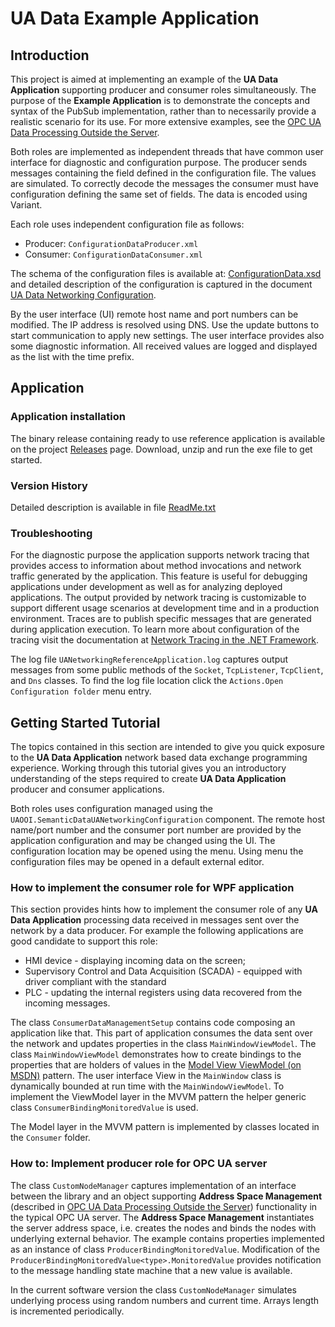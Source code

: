 # UA Data Example Application

## Introduction

This project is aimed at implementing an example of the **UA Data Application** supporting producer and consumer roles simultaneously. The purpose of the **Example Application** is to demonstrate the concepts and syntax of the PubSub implementation, rather than to necessarily provide a realistic scenario for its use. For more extensive examples, see the [OPC UA Data Processing Outside the Server](../../SemanticData/README.MD#opc-ua-data-processing-outside-the-server).

Both roles are implemented as independent threads that have common user interface for diagnostic and configuration purpose. The producer sends messages containing the field defined in the configuration file. The values are simulated. To correctly decode the messages the consumer must have configuration defining the same set of fields. The data is encoded using Variant.

Each role uses independent configuration file as follows:

* Producer: `ConfigurationDataProducer.xml`
* Consumer: `ConfigurationDataConsumer.xml`

The schema of the configuration files is available at:  [ConfigurationData.xsd](../../Configuration/Networking/Serialization/ConfigurationData.xsd) and detailed description of the configuration is captured in the document [UA Data Networking Configuration](../../Configuration/Networking/README.MD#ua-data-networking-configuration).

By the user interface (UI) remote host name and port numbers can be modified. The IP address is resolved using DNS. Use the update buttons to start communication to apply new settings. The user interface provides also some diagnostic information. All received values are logged and displayed as the list with the time prefix.

## Application

### Application installation

The binary release containing ready to use reference application is available on the project [Releases][OOI.Releases] page. Download, unzip and run the exe file to get started. 

### Version History

Detailed description is available in file [ReadMe.txt](ReadMe.txt)

### Troubleshooting

For the diagnostic purpose the application supports network tracing that provides access to information about method invocations and network traffic generated by the application. This feature is useful for debugging applications under development as well as for analyzing deployed applications. The output provided by network tracing is customizable to support different usage scenarios at development time and in a production environment. Traces are to publish specific messages that are generated during application execution. To learn more about configuration of the tracing visit the documentation at [Network Tracing in the .NET Framework](https://msdn.microsoft.com/en-us/library/hyb3xww8.aspx). 

The log file `UANetworkingReferenceApplication.log` captures output messages from some public methods of the `Socket`, `TcpListener`, `TcpClient`, and `Dns` classes. To find the log file location click the `Actions.Open Configuration folder` menu entry.

## Getting Started Tutorial

The topics contained in this section are intended to give you quick exposure to the **UA Data Application** network based data exchange programming experience. Working through this tutorial gives you an introductory understanding of the steps required to create **UA Data Application** producer and consumer applications.

Both roles uses configuration managed using the `UAOOI.SemanticDataUANetworkingConfiguration` component. The remote host name/port number and the consumer port number are provided by the application configuration and may be changed using the UI. The configuration location may be opened using the menu. Using menu the configuration files may be opened in a default external editor.

### How to implement the consumer role for WPF application

This section provides hints how to implement the consumer role of any **UA Data Application** processing data received in messages sent over the network by a data producer. For example the following applications are good candidate to support this role:

* HMI device - displaying incoming data on the screen;
* Supervisory Control and Data Acquisition (SCADA) - equipped with driver compliant with the standard
* PLC - updating the internal registers using data recovered from the incoming messages.

The class `ConsumerDataManagementSetup` contains code composing an application like that. This part of application consumes the data sent over the network and updates properties in the class `MainWindowViewModel`. The class `MainWindowViewModel` demonstrates how to create bindings to the properties that are holders of values in the [Model View ViewModel (on MSDN)](https://msdn.microsoft.com/en-us/magazine/dd419663.aspx) pattern. The user interface View in the `MainWindow` class is dynamically bounded at run time with the `MainWindowViewModel`. To implement the ViewModel layer in the MVVM pattern the helper generic class `ConsumerBindingMonitoredValue` is used.

The Model layer in the MVVM pattern is implemented by classes located in the `Consumer` folder.

### How to: Implement producer role for OPC UA server

The class `CustomNodeManager` captures implementation of an interface between the library and an object supporting  **Address Space Management** (described in  [OPC UA Data Processing Outside the Server](../../SemanticData/README.MD#opc-ua-data-processing-outside-the-server)) functionality in the typical OPC UA server. The **Address Space Management** instantiates the server address space, i.e. creates the nodes and binds the nodes with underlying external behavior. The example contains properties implemented as an instance of class `ProducerBindingMonitoredValue`. Modification of the `ProducerBindingMonitoredValue<type>.MonitoredValue` provides notification to the message handling state machine that a new value is available.

In the current software version the class `CustomNodeManager` simulates underlying process using random numbers and current time. Arrays length is incremented periodically.

[OOI.Releases]:https://github.com/mpostol/OPC-UA-OOI/releases